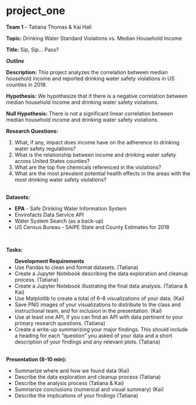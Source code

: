 # project_one

<p><b>Team 1</b> – Tatiana Thomas & Kai Hall</p>
<p><b>Topic:</b> Drinking Water Standard Violations vs. Median Household Income</p>
<p><b>Title:</b> Sip, Sip… Pass?</p>

<p><b><i>Outline</i></b></p>
<p><b>Description:</b> This project analyzes the correlation between median household income and reported drinking water safety violations in US counties in 2018.</p> 
<p><b>Hypothesis:</b> We hypothesize that if there is a negative correlation between median household income and drinking water safety violations.</p>
<p><b>Null Hypothesis:</b> There is not a significant linear correlation between median household income and drinking water safety violations.</p>

<p><b>Research Questions:</b>
<ol>
  <li>What, if any, impact does income have on the adherence to drinking water safety regulations?</li>
  <li>What is the relationship between income and drinking water safety across United States counties?</li>
  <li>What are the top five chemicals referenced in the violations?</li>
  <li>What are the most prevalent potential health effects in the areas with the most drinking water safety violations?</li>
</ol></P>
<br>
<b>Datasets:</b>
<ul>
  <li><b>EPA</b> - Safe Drinking Water Information System</li>
  <li>Envirofacts Data Service API</li>
  <li>Water System Search (as a back-up)</li>
  <li>US Census Bureau - SAIPE State and County Estimates for 2018</li>
</ul>
<br>
<p><b>Tasks:</b></P>
<ul>
<b>Development Requirements</b>
  <li>Use Pandas to clean and format datasets. (Tatiana)</li>
  <li>Create a Jupyter Notebook describing the data exploration and cleanup process. (Tatiana)</li>
  <li>Create a Jupyter Notebook illustrating the final data analysis. (Tatiana & Kai)</li>
  <li>Use Matplotlib to create a total of 6–8 visualizations of your data. (Kai)</li>
  <li>Save PNG images of your visualizations to distribute to the class and instructional team, and for inclusion in the presentation. (Kai)</li>
  <li>Use at least one API, if you can find an API with data pertinent to your primary research questions. (Tatiana)</li>
  <li>Create a write-up summarizing your major findings. This should include a heading for each “question” you asked of your data and a short description of your findings and  any relevant plots. (Tatiana)</li> 
</ul>

<br>
<b>Presentation (8-10 min):</b>
<ul>
  <li>Summarize where and how we found data (Kai)</li>
  <li>Describe the data exploration and cleanup process (Tatiana)</li>
  <li>Describe the analysis process (Tatiana & Kai)</li>
  <li>Summarize conclusions (numerical and visual summary) (Kai)</li>
  <li>Describe the implications of your findings (Tatiana)</li>
</ul>
